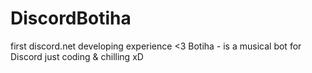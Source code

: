 # DiscordBotiha
first discord.net developing experience &lt;3
Botiha - is a musical bot for Discord
just coding & chilling xD
